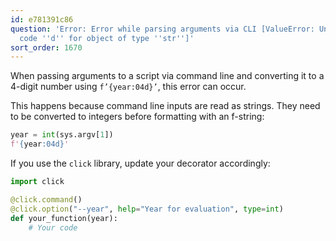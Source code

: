```yaml
---
id: e781391c86
question: 'Error: Error while parsing arguments via CLI [ValueError: Unknown format
  code ''d'' for object of type ''str'']'
sort_order: 1670
---
```


When passing arguments to a script via command line and converting it to a 4-digit number using `f’{year:04d}’`, this error can occur.

This happens because command line inputs are read as strings. They need to be converted to integers before formatting with an f-string:

```python
year = int(sys.argv[1])
f'{year:04d}'
```

If you use the `click` library, update your decorator accordingly:

```python
import click

@click.command()
@click.option("--year", help="Year for evaluation", type=int)
def your_function(year):
    # Your code
```